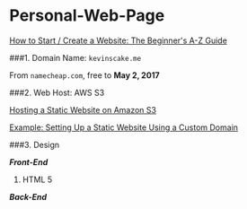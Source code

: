 # Personal-Web-Page

[How to Start / Create a Website: The Beginner's A-Z Guide](http://www.thesitewizard.com/gettingstarted/startwebsite.shtml)

###1. Domain Name: `kevinscake.me`

From `namecheap.com`, free to **May 2, 2017**

###2. Web Host: AWS S3

[Hosting a Static Website on Amazon S3](https://docs.aws.amazon.com/AmazonS3/latest/dev/WebsiteHosting.html)

[Example: Setting Up a Static Website Using a Custom Domain](https://docs.aws.amazon.com/AmazonS3/latest/dev/website-hosting-custom-domain-walkthrough.html)

###3. Design

***Front-End***

1. HTML 5




***Back-End***
